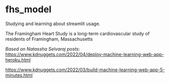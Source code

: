 # fhs_model

Studying and learning about streamlit usage.

The Framingham Heart Study is a long-term cardiovascular study of residents of Framingham, Massachusetts

*Based on Natassha Selvaraj posts:*
<https://www.kdnuggets.com/2022/04/deploy-machine-learning-web-app-heroku.html>


<https://www.kdnuggets.com/2022/03/build-machine-learning-web-app-5-minutes.html>

